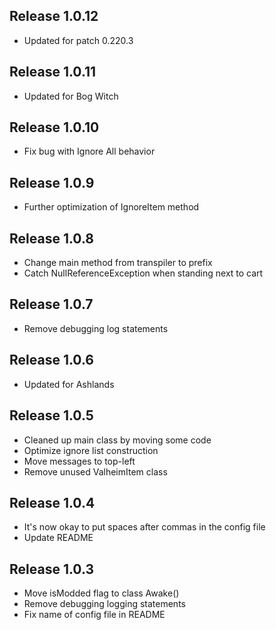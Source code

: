 ## Release 1.0.12
* Updated for patch 0.220.3
## Release 1.0.11
* Updated for Bog Witch
## Release 1.0.10
* Fix bug with Ignore All behavior
## Release 1.0.9
* Further optimization of IgnoreItem method
## Release 1.0.8
* Change main method from transpiler to prefix
* Catch NullReferenceException when standing next to cart
## Release 1.0.7
* Remove debugging log statements
## Release 1.0.6
* Updated for Ashlands
## Release 1.0.5
* Cleaned up main class by moving some code
* Optimize ignore list construction
* Move messages to top-left
* Remove unused ValheimItem class
## Release 1.0.4
* It's now okay to put spaces after commas in the config file
* Update README
## Release 1.0.3
* Move isModded flag to class Awake()
* Remove debugging logging statements
* Fix name of config file in README